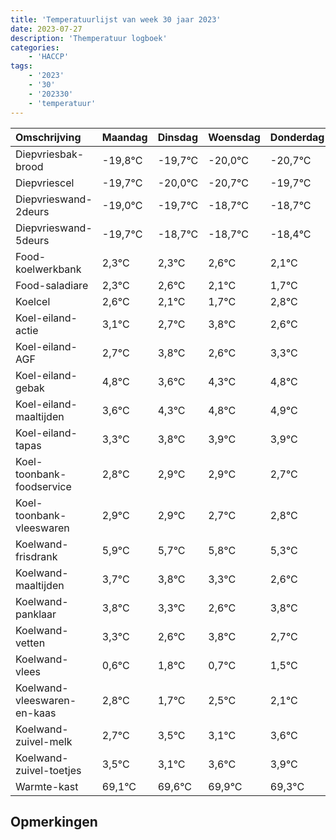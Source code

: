 ```yaml
---
title: 'Temperatuurlijst van week 30 jaar 2023'
date: 2023-07-27
description: 'Themperatuur logboek'
categories:
    - 'HACCP'
tags:
    - '2023'
    - '30'
    - '202330'
    - 'temperatuur'
---
```

|Omschrijving|Maandag|Dinsdag|Woensdag|Donderdag|Vrijdag|Zaterdag|Zondag|
|:---|:---|:---|:---|:---|:---|:---|:---|
|Diepvriesbak-brood|-19,8°C|-19,7°C|-20,0°C|-20,7°C| | | |
|Diepvriescel|-19,7°C|-20,0°C|-20,7°C|-19,7°C| | | |
|Diepvrieswand-2deurs|-19,0°C|-19,7°C|-18,7°C|-18,7°C| | | |
|Diepvrieswand-5deurs|-19,7°C|-18,7°C|-18,7°C|-18,4°C| | | |
|Food-koelwerkbank|2,3°C|2,3°C|2,6°C|2,1°C| | | |
|Food-saladiare|2,3°C|2,6°C|2,1°C|1,7°C| | | |
|Koelcel|2,6°C|2,1°C|1,7°C|2,8°C| | | |
|Koel-eiland-actie|3,1°C|2,7°C|3,8°C|2,6°C| | | |
|Koel-eiland-AGF|2,7°C|3,8°C|2,6°C|3,3°C| | | |
|Koel-eiland-gebak|4,8°C|3,6°C|4,3°C|4,8°C| | | |
|Koel-eiland-maaltijden|3,6°C|4,3°C|4,8°C|4,9°C| | | |
|Koel-eiland-tapas|3,3°C|3,8°C|3,9°C|3,9°C| | | |
|Koel-toonbank-foodservice|2,8°C|2,9°C|2,9°C|2,7°C| | | |
|Koel-toonbank-vleeswaren|2,9°C|2,9°C|2,7°C|2,8°C| | | |
|Koelwand-frisdrank|5,9°C|5,7°C|5,8°C|5,3°C| | | |
|Koelwand-maaltijden|3,7°C|3,8°C|3,3°C|2,6°C| | | |
|Koelwand-panklaar|3,8°C|3,3°C|2,6°C|3,8°C| | | |
|Koelwand-vetten|3,3°C|2,6°C|3,8°C|2,7°C| | | |
|Koelwand-vlees|0,6°C|1,8°C|0,7°C|1,5°C| | | |
|Koelwand-vleeswaren-en-kaas|2,8°C|1,7°C|2,5°C|2,1°C| | | |
|Koelwand-zuivel-melk|2,7°C|3,5°C|3,1°C|3,6°C| | | |
|Koelwand-zuivel-toetjes|3,5°C|3,1°C|3,6°C|3,9°C| | | |
|Warmte-kast|69,1°C|69,6°C|69,9°C|69,3°C| | | |

## Opmerkingen


